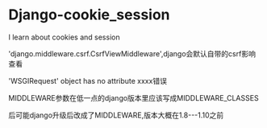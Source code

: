 # Django-cookie_session
I learn about cookies and session

'django.middleware.csrf.CsrfViewMiddleware',django会默认自带的csrf影响查看

'WSGIRequest' object has no attribute xxxx错误


MIDDLEWARE参数在低一点的django版本里应该写成MIDDLEWARE_CLASSES

后可能django升级后改成了MIDDLEWARE,版本大概在1.8---1.10之前



